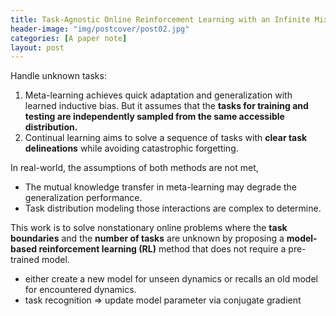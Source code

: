 ```yaml
---
title: Task-Agnostic Online Reinforcement Learning with an Infinite Mixture of Gaussian Processes
header-image: "img/postcover/post02.jpg"
categories: [A paper note]
layout: post
---
```




Handle unknown tasks:

1. Meta-learning achieves quick adaptation and generalization with learned inductive bias. But it assumes that the **tasks for training and testing are independently sampled from the same accessible distribution.**
2. Continual learning aims to solve a sequence of tasks with **clear task delineations** while avoiding catastrophic forgetting.

 

In real-world, the assumptions of both methods are not met, 

- The mutual knowledge transfer in meta-learning may degrade the generalization performance.
- Task distribution modeling those interactions are complex to determine.



This work is to solve nonstationary online problems where the **task boundaries** and the **number of tasks** are unknown by proposing a **model-based reinforcement learning (RL)** method that does not require a pre-trained model.

- either create a new model for unseen dynamics or recalls an old model for encountered dynamics.
- task recognition => update model parameter via conjugate gradient

















### 












